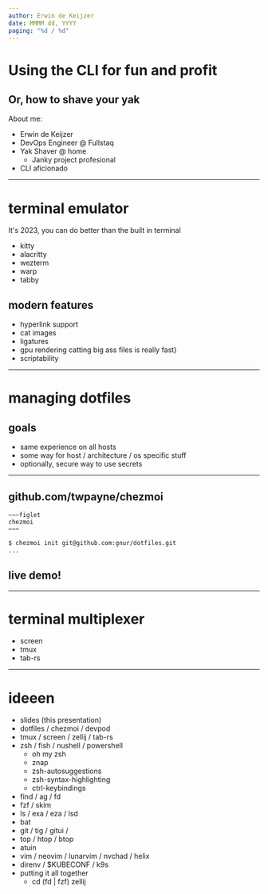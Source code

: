 ```yaml
---
author: Erwin de Keijzer
date: MMMM dd, YYYY
paging: "%d / %d"
---
```


# Using the CLI for fun and profit

## Or, how to shave your yak



About me:
- Erwin de Keijzer
- DevOps Engineer @ Fullstaq
- Yak Shaver @ home
  - Janky project profesional
- CLI aficionado

[comment]: # (change font size, float tmux, vif wezterm, edit/save for live reload)
[comment]: # (everything you see should get explained)

---

# terminal emulator

It's 2023, you can do better than the built in terminal

- kitty
- alacritty
- wezterm
- warp
- tabby

## modern features

- hyperlink support
- cat images
- ligatures
- gpu rendering catting big ass files is really fast)
- scriptability


[comment]: # (tell we are using wezterm, cat an image on the CLI)

---

# managing dotfiles

## goals
- same experience on all hosts
- some way for host / architecture / os specific stuff
- optionally, secure way to use secrets

---

## github.com/twpayne/chezmoi

```
~~~figlet
chezmoi
~~~
```

```bash
$ chezmoi init git@github.com:gnur/dotfiles.git
...
```

## live demo!

[comment]: # (update chezmoi config on 1 host, gitui commit/push, chezmoi update on other host)

---


# terminal multiplexer

- screen
- tmux
- tab-rs

----

# ideeen

- slides (this presentation)
- dotfiles / chezmoi / devpod
- tmux / screen / zellij / tab-rs
- zsh / fish / nushell / powershell
  - oh my zsh
  - znap
  - zsh-autosuggestions
  - zsh-syntax-highlighting
  - ctrl-keybindings
- find / ag / fd
- fzf / skim
- ls / exa / eza / lsd
- bat
- git / tig / gitui / 
- top / htop / btop
- atuin
- vim / neovim / lunarvim / nvchad / helix
- direnv / $KUBECONF / k9s
- putting it all together
  - cd (fd | fzf) zellij
